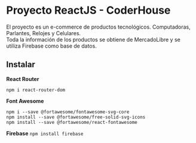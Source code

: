 # Proyecto ReactJS - CoderHouse
El proyecto es un e-commerce de productos tecnológicos. Computadoras, Parlantes, Relojes y Celulares.\
Toda la información de los productos se obtiene de MercadoLibre y se utiliza Firebase como base de datos.

## Instalar
**React Router**

`npm i react-router-dom`

**Font Awesome**

`npm i --save @fortawesome/fontawesome-svg-core`\
`npm install --save @fortawesome/free-solid-svg-icons`\
`npm install --save @fortawesome/react-fontawesome`

**Firebase**
`npm install firebase`